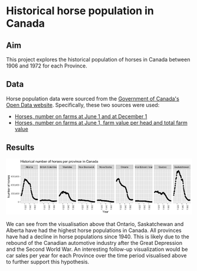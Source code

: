 Historical horse population in Canada
================

Aim
---

This project explores the historical population of horses in Canada between 1906 and 1972 for each Province.

Data
----

Horse population data were sourced from the [Government of Canada's Open Data website](http://open.canada.ca/en/open-data). Specifically, these two sources were used:

-   [Horses, number on farms at June 1 and at December 1](http://open.canada.ca/data/en/dataset/43b3a9b3-3842-45e7-8bc8-c4c27b9462ab)
-   [Horses, number on farms at June 1, farm value per head and total farm value](http://open.canada.ca/data/en/dataset/b374f60b-9580-44dc-83f6-c0a850c15f30)

Results
-------

![](hist_horse_pop_files/figure-markdown_github/plot%20horses-1.png)

We can see from the visualisation above that Ontario, Saskatchewan and Alberta have had the highest horse populations in Canada. All provinces have had a decline in horse populations since 1940. This is likely due to the rebound of the Canadian automotive industry after the Great Depression and the Second World War. An interesting follow-up visualization would be car sales per year for each Province over the time period visualised above to further support this hypothesis.
